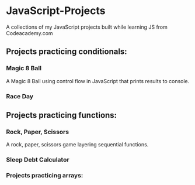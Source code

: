 # JavaScript-Projects
A collections of my JavaScript projects built while learning JS from Codeacademy.com

## Projects practicing conditionals:  
### Magic 8 Ball  
   A Magic 8 Ball using control flow in JavaScript that prints results to console. 
### Race Day  

## Projects practicing functions:    
### Rock, Paper, Scissors
   A rock, paper, scissors game layering sequential functions.
### Sleep Debt Calculator

### Projects practicing arrays:  
